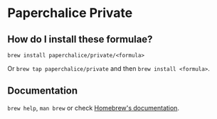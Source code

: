 # Paperchalice Private

## How do I install these formulae?

`brew install paperchalice/private/<formula>`

Or `brew tap paperchalice/private` and then `brew install <formula>`.

## Documentation

`brew help`, `man brew` or check [Homebrew's documentation](https://docs.brew.sh).
